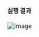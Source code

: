 #### 실행 결과
![image](https://github.com/user-attachments/assets/74ef145c-01c0-409a-8014-d9724a127526)
